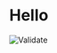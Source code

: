 # Hello

![Validate](https://github.com/Lulily13/purrfect-match-JS/actions/workflows/validate.yml/badge.svg)
